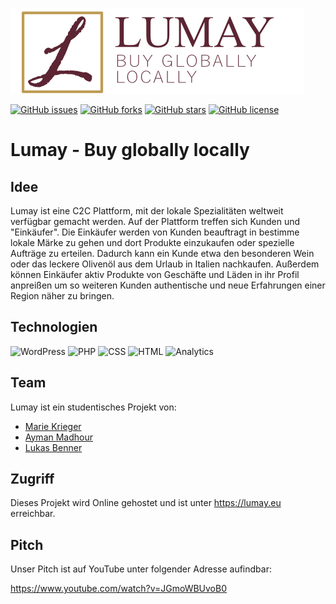 ![Logo](Resources/media/logo.png)

[![GitHub issues](https://img.shields.io/github/issues/BennerLukas/Lumay)](https://github.com/BennerLukas/Lumay/issues)
[![GitHub forks](https://img.shields.io/github/forks/BennerLukas/Lumay)](https://github.com/BennerLukas/Lumay/network)
[![GitHub stars](https://img.shields.io/github/stars/BennerLukas/Lumay)](https://github.com/BennerLukas/Lumay/stargazers)
[![GitHub license](https://img.shields.io/github/license/BennerLukas/Lumay)](https://github.com/BennerLukas/Lumay)

# Lumay - Buy globally locally

## Idee

Lumay ist eine C2C Plattform, mit der lokale Spezialitäten weltweit verfügbar gemacht werden. Auf der Plattform treffen sich Kunden und "Einkäufer". Die Einkäufer werden von Kunden beauftragt in bestimme lokale Märke zu gehen und dort Produkte einzukaufen oder spezielle Aufträge zu erteilen. Dadurch kann ein Kunde etwa den besonderen Wein oder das leckere Olivenöl aus dem Urlaub in Italien nachkaufen. Außerdem können Einkäufer aktiv Produkte von Geschäfte und Läden in ihr Profil anpreißen um so weiteren Kunden authentische und neue Erfahrungen einer Region näher zu bringen.

## Technologien

![WordPress](https://img.shields.io/badge/Tool-Wordpress-red?style=flat&logo=wordpress)
![PHP](https://img.shields.io/badge/Language-php-red?style=flat&logo=php)
![CSS](https://img.shields.io/badge/Styling-CSS-red?style=flat&logo=css3)
![HTML](https://img.shields.io/badge/Styling-HTML-red?style=flat&logo=html5)
![Analytics](https://img.shields.io/badge/Analyctics-Google-red?style=flat&logo=Google-Analytics)

## Team

Lumay ist ein studentisches Projekt von:
- [Marie Krieger](https://github.com/mk101101)
- [Ayman Madhour](https://github.com/Madhour)
- [Lukas Benner](https://github.com/BennerLukas)

## Zugriff

Dieses Projekt wird Online gehostet und ist unter https://lumay.eu erreichbar.

## Pitch

Unser Pitch ist auf YouTube unter folgender Adresse aufindbar:

https://www.youtube.com/watch?v=JGmoWBUvoB0
